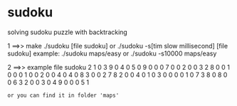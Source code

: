 # sudoku
solving sudoku puzzle with backtracking

1 ==>> 	make
	./sudoku [file sudoku] or ./sudoku -s[tim slow millisecond] [file sudoku]
	example:
		./sudoku maps/easy
	or
		./sudoku -s10000 maps/easy


2 ==>> example file sudoku
	2 1 0 3 9 0 4 0 5
	0 9 0 0 0 7 0 0 2
	0 0 3 2 8 0 0 1 0
	0 0 1 0 0 2 0 0 4
	0 4 0 8 3 0 0 2 7
	8 2 0 0 4 0 1 0 3
	0 0 0 0 1 0 7 3 8
	0 8 0 0 6 3 2 0 0
	3 0 4 9 0 0 0 5 1

	or you can find it in folder 'maps'
